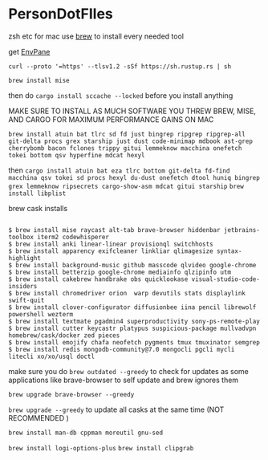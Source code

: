 # PersonDotFIles
zsh etc for mac
use [brew](https://brew.sh/) to install every needed tool 

get [EnvPane](https://github.com/hschmidt/EnvPane)

`curl --proto '=https' --tlsv1.2 -sSf https://sh.rustup.rs | sh`

`brew install mise`

then do `cargo install sccache --locked` before you install anything

MAKE SURE TO INSTALL AS MUCH SOFTWARE YOU THREW BREW, MISE, AND CARGO FOR MAXIMUM PERFORMANCE GAINS ON MAC

`brew install atuin bat tlrc sd fd just bingrep ripgrep ripgrep-all git-delta procs grex starship just dust code-minimap mdbook ast-grep cherrybomb bacon fclones trippy gitui lemmeknow macchina onefetch tokei bottom qsv hyperfine mdcat hexyl`


then `cargo install atuin bat eza tlrc bottom git-delta fd-find macchina qsv tokei sd procs hexyl du-dust onefetch dtool huniq bingrep grex lemmeknow ripsecrets cargo-show-asm mdcat gitui starship`
`brew install libplist`

brew cask installs

```sh-session

$ brew install mise raycast alt-tab brave-browser hiddenbar jetbrains-toolbox iterm2 codewhisperer
$ brew install anki linear-linear provisionql switchhosts
$ brew install apparency exifcleaner linkliar qlimagesize syntax-highlight
$ brew install background-music github masscode qlvideo google-chrome
$ brew install betterzip google-chrome mediainfo qlzipinfo utm
$ brew install cakebrew handbrake obs quicklookase visual-studio-code-insiders
$ brew install chromedriver orion  warp devutils stats displaylink swift-quit
$ brew install clover-configurator diffusionbee iina pencil librewolf powershell wezterm
$ brew install textmate pgadmin4 superproductivity sony-ps-remote-play
$ brew install cutter keycastr platypus suspicious-package mullvadvpn homebrew/cask/docker zed pieces
$ brew install emojify chafa neofetch pygments tmux tmuxinator semgrep
$ brew install redis mongodb-community@7.0 mongocli pgcli mycli litecli xo/xo/usql doctl
```
make sure you do `brew outdated --greedy` to check for updates as some applications like brave-browser to self update and brew ignores them

`brew upgrade brave-browser --greedy`

`brew upgrade --greedy` to update all casks at the same time (NOT RECOMMENDED )

`brew install man-db cppman moreutil gnu-sed`

`brew install logi-options-plus`
`brew install clipgrab`
